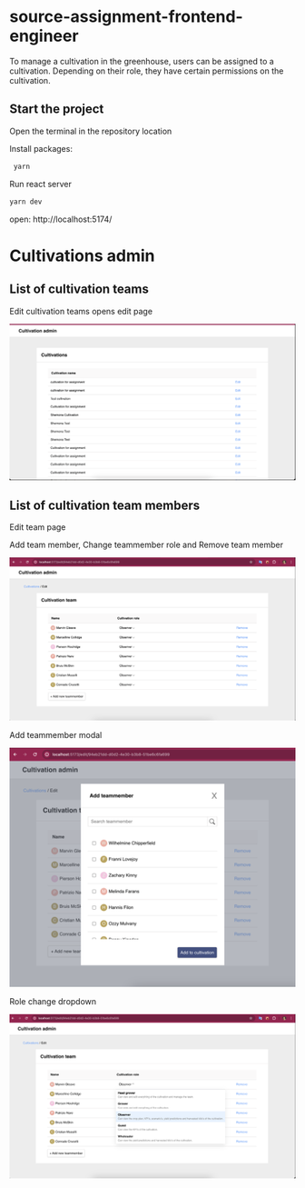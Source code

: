 # source-assignment-frontend-engineer

To manage a cultivation in the greenhouse, users can be assigned to a cultivation. Depending on their role, they have certain permissions on the cultivation.

## Start the project

Open the terminal in the repository location

Install packages:

```bash
 yarn
```

Run react server

```bash
yarn dev
```

open: http://localhost:5174/

# Cultivations admin

## List of cultivation teams

Edit cultivation teams opens edit page

![Main screen](public/assets/cultivationList.png 'Cultivation list')

## List of cultivation team members

Edit team page

Add team member, Change teammember role and Remove team member

![Main screen](public/assets/cultivationTeam.png 'Cultivation edit team')

Add teammember modal

![Main screen](public/assets/Modal.png 'Add teammember modal')

Role change dropdown

![Main screen](public/assets/Dropdown.png 'Role Dropdown modal')
